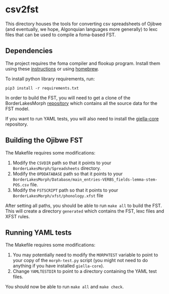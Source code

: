# csv2fst

This directory houses the tools for converting csv spreadsheets of Ojibwe (and eventually, we hope, Algonquian languages more generally) to lexc files that can be used to compile a foma-based FST.

## Dependencies

The project requires the foma compiler and flookup program. Install them using these [instructions](https://blogs.cornell.edu/finitestatecompling/2016/08/24/installing-foma/) or using [homebrew](https://formulae.brew.sh/formula/foma).

To install python library requirements, run:
```
pip3 install -r requirements.txt
```

In order to build the FST, you will need to get a clone of the
BorderLakesMorph
[repository](https://github.com/ELF-Lab/BorderLakesMorph) which
contains all the source data for the FST model.

If you want to run YAML tests, you will also need to install the [giella-core](https://github.com/giellalt/giella-core) repository.

## Building the Ojibwe FST

The Makefile requires some modifications:

1. Modify the `CSVDIR` path so that it points to your `BorderLakesMorph/Spreadsheets` directory.
2. Modify the `OPDDATABASE` path so that it points to your `BorderLakesMorph/Database/main_entries-VERBS_fields-lemma-stem-POS.csv` file.
3. Modify the `FSTSCRIPT` path so that it points to your `BorderLakesMorph/xfst/phonology.xfst` file

After setting all paths, you should be able to run `make all` to build
the FST. This will create a directory `generated` which contains the
FST, lexc files and XFST rules.

## Running YAML tests

The Makefile requires some modifications:

1. You may potentially need to modify the `MORPHTEST` variable to
point to your copy of the `morph-test.py` script (you might not need
to do anything if you have installed `giella-core`).
2. Change `YAMLTESTDIR` to point to a directory containing the YAML test files.

You should now be able to run `make all` and `make check`.
